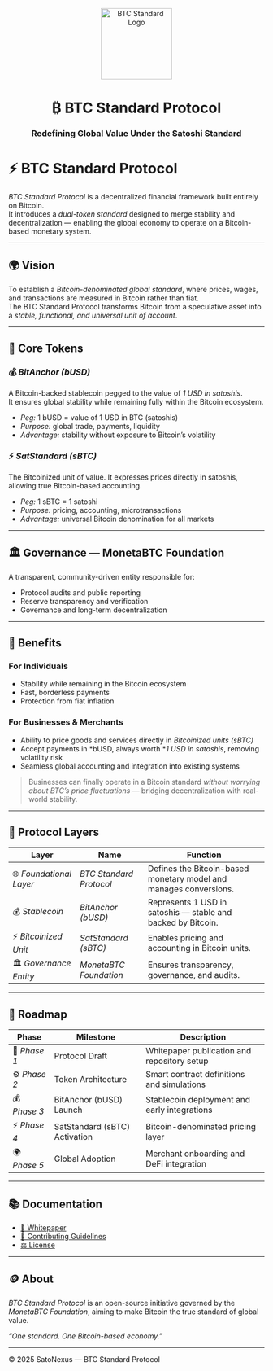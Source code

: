 <p align="center">
  <img src="assets/logo/Imagem do WhatsApp de 2025-10-26 à(s) 07.14.51_1636e7d1.jpg" width="140" alt="BTC Standard Logo">
</p>

<h1 align="center">₿ BTC Standard Protocol</h1>
<h3 align="center">Redefining Global Value Under the Satoshi Standard</h3>

# ⚡ BTC Standard Protocol  

*BTC Standard Protocol* is a decentralized financial framework built entirely on Bitcoin.  
It introduces a *dual-token standard* designed to merge stability and decentralization — enabling the global economy to operate on a Bitcoin-based monetary system.

---

## 🌍 Vision  

To establish a *Bitcoin-denominated global standard*, where prices, wages, and transactions are measured in Bitcoin rather than fiat.  
The BTC Standard Protocol transforms Bitcoin from a speculative asset into a *stable, functional, and universal unit of account*.

---

## 💠 Core Tokens  

### 💰 *BitAnchor (bUSD)*  
A Bitcoin-backed stablecoin pegged to the value of *1 USD in satoshis*.  
It ensures global stability while remaining fully within the Bitcoin ecosystem.  

- *Peg:* 1 bUSD = value of 1 USD in BTC (satoshis)  
- *Purpose:* global trade, payments, liquidity  
- *Advantage:* stability without exposure to Bitcoin’s volatility  

### ⚡ *SatStandard (sBTC)*  
The Bitcoinized unit of value. It expresses prices directly in satoshis, allowing true Bitcoin-based accounting.  

- *Peg:* 1 sBTC = 1 satoshi  
- *Purpose:* pricing, accounting, microtransactions  
- *Advantage:* universal Bitcoin denomination for all markets  

---

## 🏛 Governance — MonetaBTC Foundation  

A transparent, community-driven entity responsible for:  
- Protocol audits and public reporting  
- Reserve transparency and verification  
- Governance and long-term decentralization  

---

## 💼 Benefits  

### For Individuals  
- Stability while remaining in the Bitcoin ecosystem  
- Fast, borderless payments  
- Protection from fiat inflation  

### For Businesses & Merchants  
- Ability to price goods and services directly in *Bitcoinized units (sBTC)*  
- Accept payments in *bUSD, always worth **1 USD in satoshis*, removing volatility risk  
- Seamless global accounting and integration into existing systems  

> Businesses can finally operate in a Bitcoin standard *without worrying about BTC’s price fluctuations* — bridging decentralization with real-world stability.

---

## 🧩 Protocol Layers  

| Layer | Name | Function |
|-------|------|-----------|
| 🌐 *Foundational Layer* | *BTC Standard Protocol* | Defines the Bitcoin-based monetary model and manages conversions. |
| 💰 *Stablecoin* | *BitAnchor (bUSD)* | Represents 1 USD in satoshis — stable and backed by Bitcoin. |
| ⚡ *Bitcoinized Unit* | *SatStandard (sBTC)* | Enables pricing and accounting in Bitcoin units. |
| 🏛 *Governance Entity* | *MonetaBTC Foundation* | Ensures transparency, governance, and audits. |

---

## 🧭 Roadmap  

| Phase | Milestone | Description |
|-------|------------|-------------|
| 🧱 *Phase 1* | Protocol Draft | Whitepaper publication and repository setup |
| ⚙ *Phase 2* | Token Architecture | Smart contract definitions and simulations |
| 💰 *Phase 3* | BitAnchor (bUSD) Launch | Stablecoin deployment and early integrations |
| ⚡ *Phase 4* | SatStandard (sBTC) Activation | Bitcoin-denominated pricing layer |
| 🌍 *Phase 5* | Global Adoption | Merchant onboarding and DeFi integration |

---

## 📚 Documentation  

- [📜 Whitepaper](./WHITEPAPER.md)  
- [🤝 Contributing Guidelines](./CONTRIBUTING.md)  
- [⚖ License](./LICENSE)

---

## 🪙 About  

*BTC Standard Protocol* is an open-source initiative governed by the *MonetaBTC Foundation*, aiming to make Bitcoin the true standard of global value.

*“One standard. One Bitcoin-based economy.”*

---

© 2025 SatoNexus — BTC Standard Protocol
